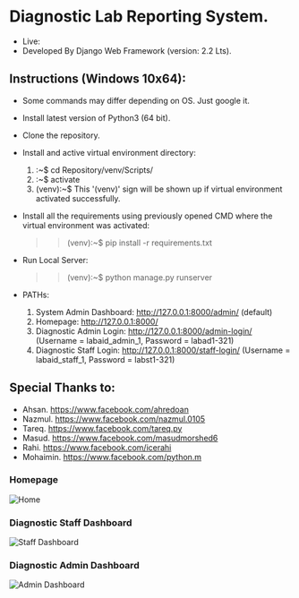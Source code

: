 # Diagnostic Lab Reporting System.
* Live: 
* Developed By Django Web Framework (version: 2.2 Lts).
 
## Instructions (Windows 10x64):
* Some commands may differ depending on OS. Just google it.
* Install latest version of Python3 (64 bit).
* Clone the repository.
* Install and active virtual environment directory:
  1. :~$ cd Repository/venv/Scripts/
  2. :~$ activate
  3. (venv):~$ This '(venv)' sign will be shown up if virtual environment activated successfully.
  
* Install all the requirements using previously opened CMD where the virtual environment was activated:
  >> (venv):~$ pip install -r requirements.txt
  
* Run Local Server:
  >> (venv):~$ python manage.py runserver
  
* PATHs:
  1. System Admin Dashboard: http://127.0.0.1:8000/admin/ (default)
  2. Homepage: http://127.0.0.1:8000/
  3. Diagnostic Admin Login: http://127.0.0.1:8000/admin-login/ (Username = labaid_admin_1, Password = labad1-321)
  4. Diagnostic Staff Login: http://127.0.0.1:8000/staff-login/ (Username = labaid_staff_1, Password = labst1-321)

## Special Thanks to:
* Ahsan.    https://www.facebook.com/ahredoan
* Nazmul.   https://www.facebook.com/nazmul.0105
* Tareq.    https://www.facebook.com/tareq.py
* Masud.    https://www.facebook.com/masudmorshed6
* Rahi.     https://www.facebook.com/icerahi
* Mohaimin. https://www.facebook.com/python.m

### Homepage
![Home](https://user-images.githubusercontent.com/23103980/64064349-db7e8600-cc21-11e9-959a-5523e8a6e0ed.png)

### Diagnostic Staff Dashboard
![Staff Dashboard](https://user-images.githubusercontent.com/23103980/64064395-a9b9ef00-cc22-11e9-9136-f55c12a051e5.png)

### Diagnostic Admin Dashboard
![Admin Dashboard](https://user-images.githubusercontent.com/23103980/64064396-b0486680-cc22-11e9-9c9f-de765fe9720d.png)

